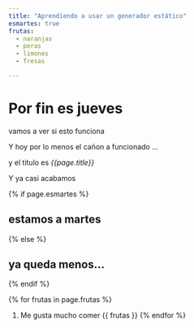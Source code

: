 ```yaml
---
title: "Aprendiendo a usar un generador estático"
esmartes: true
frutas:
  - naranjas
  - peras
  - limones
  - fresas

---
```


# Por fin es jueves
vamos a ver si esto funciona

Y hoy por lo menos el cañon a funcionado ...

y el titulo es *{{page.title}}*

Y ya casi acabamos


{% if page.esmartes %}
## estamos a martes
{% else %}
## ya queda menos...
{% endif %}


{% for frutas in page.frutas %}
1. Me gusta mucho comer {{ frutas }}
{% endfor %}

